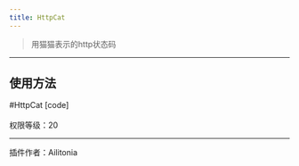 ```yaml
---
title: HttpCat
---
```

> 用猫猫表示的http状态码

---
## 使用方法
\#HttpCat [code]<br/><br/>
权限等级：20

---
插件作者：Ailitonia